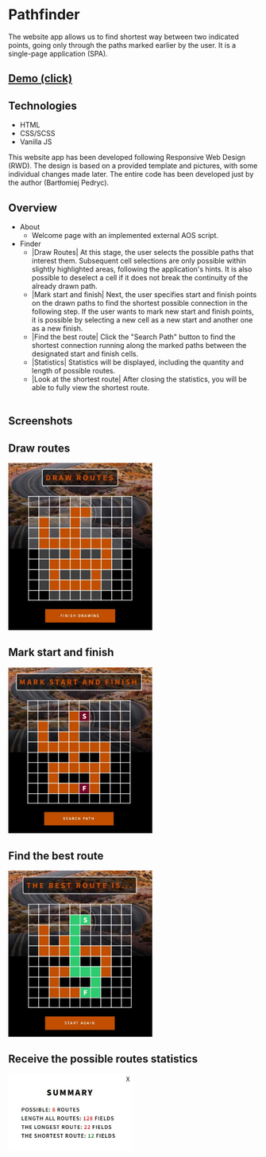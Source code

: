# Pathfinder

The website app allows us to find shortest way between two indicated points, going only through the paths marked earlier by the user. It is a single-page application (SPA). 

## [Demo (click)](https://pathfinder.bpedryc83.repl.co/#/about)

## Technologies

- HTML
- CSS/SCSS
- Vanilla JS

This website app has been developed following Responsive Web Design (RWD). The design is based on a provided template and pictures, with some individual changes made later. The entire code has been developed just by the author (Bartłomiej Pedryc).

## Overview

* About 
  * Welcome page with an implemented external AOS script.
  &nbsp;
* Finder
  * |Draw Routes| At this stage, the user selects the possible paths that interest them. Subsequent cell selections are only possible within slightly highlighted areas, following the application's hints. It is also possible to deselect a cell if it does not break the continuity of the already drawn path.
  * |Mark start and finish| Next, the user specifies start and finish points on the drawn paths to find the shortest possible connection in the following step. If the user wants to mark new start and finish points, it is possible by selecting a new cell as a new start and another one as a new finish. 
  * |Find the best route| Click the "Search Path" button to find the shortest connection running along the marked paths between the designated start and finish cells.
  * |Statistics| Statistics will be displayed, including the quantity and length of possible routes.
  * |Look at the shortest route| After closing the statistics, you will be able to fully view the shortest route.  
  &nbsp;

## Screenshots

## Draw routes
  <img src="src/images/draw_routes.jpg" width="290" />
  
## Mark start and finish  
  <img src="src/images/mark_start_and_finish.jpg" width="290" />
 
## Find the best route
  <img src="src/images/the_best_route.jpg" width="290" />

## Receive the possible routes statistics  
  <img src="src/images/summary.jpg" width="250" />
